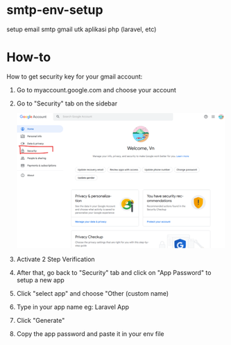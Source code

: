 # smtp-env-setup
setup email smtp gmail utk aplikasi php (laravel, etc)

# How-to

How to get security key for your gmail account:

1. Go to myaccount.google.com and choose your account
2. Go to "Security" tab on the sidebar


   ![image](https://github.com/KevinNVM/smtp-env-setup/blob/dc54bc1e49ee9b8fa0bb2dc7eaa71c7485e51096/images/Screenshot%202023-01-21%20230632.png)

3. Activate 2 Step Verification
4. After that, go back to "Security" tab and click on "App Password" to setup a new app
5. Click "select app" and choose "Other (custom name) 
6. Type in your app name eg: Laravel App
7. Click "Generate"
8. Copy the app password and paste it in your env file

